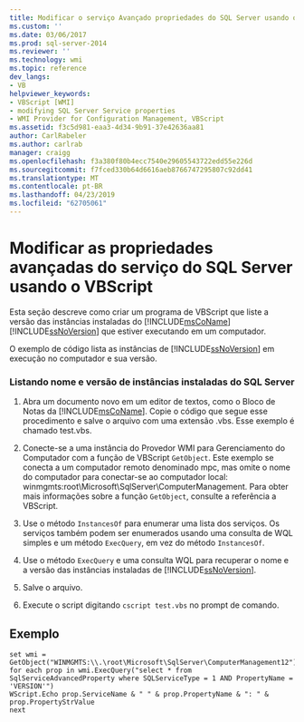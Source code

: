 ```yaml
---
title: Modificar o serviço Avançado propriedades do SQL Server usando o VBScript | Microsoft Docs
ms.custom: ''
ms.date: 03/06/2017
ms.prod: sql-server-2014
ms.reviewer: ''
ms.technology: wmi
ms.topic: reference
dev_langs:
- VB
helpviewer_keywords:
- VBScript [WMI]
- modifying SQL Server Service properties
- WMI Provider for Configuration Management, VBScript
ms.assetid: f3c5d981-eaa3-4d34-9b91-37e42636aa81
author: CarlRabeler
ms.author: carlrab
manager: craigg
ms.openlocfilehash: f3a380f80b4ecc7540e29605543722edd55e226d
ms.sourcegitcommit: f7fced330b64d6616aeb8766747295807c92dd41
ms.translationtype: MT
ms.contentlocale: pt-BR
ms.lasthandoff: 04/23/2019
ms.locfileid: "62705061"
---
```

# <a name="modify-sql-server-service-advanced-properties-using-vbscript"></a>Modificar as propriedades avançadas do serviço do SQL Server usando o VBScript
  Esta seção descreve como criar um programa de VBScript que liste a versão das instâncias instaladas do [!INCLUDE[msCoName](../../includes/msconame-md.md)] [!INCLUDE[ssNoVersion](../../includes/ssnoversion-md.md)] que estiver executando em um computador.  
  
 O exemplo de código lista as instâncias de [!INCLUDE[ssNoVersion](../../includes/ssnoversion-md.md)] em execução no computador e sua versão.  
  
### <a name="listing-name-and-version-of-installed-instances-of-sql-server"></a>Listando nome e versão de instâncias instaladas do SQL Server  
  
1.  Abra um documento novo em um editor de textos, como o Bloco de Notas da [!INCLUDE[msCoName](../../includes/msconame-md.md)]. Copie o código que segue esse procedimento e salve o arquivo com uma extensão .vbs. Esse exemplo é chamado test.vbs.  
  
2.  Conecte-se a uma instância do Provedor WMI para Gerenciamento do Computador com a função de VBScript `GetObject`. Este exemplo se conecta a um computador remoto denominado mpc, mas omite o nome do computador para conectar-se ao computador local: winmgmts:root\Microsoft\SqlServer\ComputerManagement. Para obter mais informações sobre a função `GetObject`, consulte a referência a VBScript.  
  
3.  Use o método `InstancesOf` para enumerar uma lista dos serviços. Os serviços também podem ser enumerados usando uma consulta de WQL simples e um método `ExecQuery`, em vez do método `InstancesOf`.  
  
4.  Use o método `ExecQuery` e uma consulta WQL para recuperar o nome e a versão das instâncias instaladas de [!INCLUDE[ssNoVersion](../../includes/ssnoversion-md.md)].  
  
5.  Salve o arquivo.  
  
6.  Execute o script digitando `cscript test.vbs` no prompt de comando.  
  
## <a name="example"></a>Exemplo  
  
```  
set wmi = GetObject("WINMGMTS:\\.\root\Microsoft\SqlServer\ComputerManagement12")  
for each prop in wmi.ExecQuery("select * from SqlServiceAdvancedProperty where SQLServiceType = 1 AND PropertyName = 'VERSION'")  
WScript.Echo prop.ServiceName & " " & prop.PropertyName & ": " & prop.PropertyStrValue  
next  
```  
  
  
